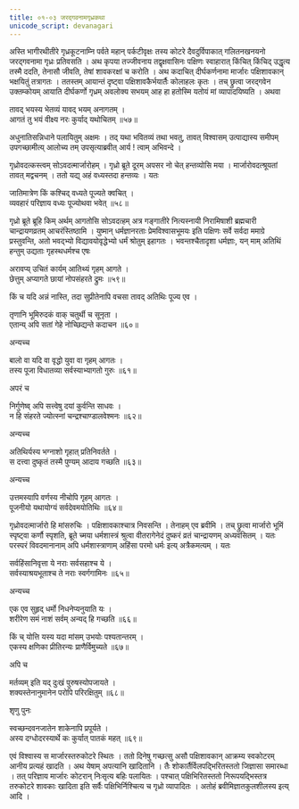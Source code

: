 ```yaml
---
title: ०१-०३ जरद्गवनामगृध्रकथा
unicode_script: devanagari
---
```



अस्ति भागीरथीतीरे गृध्रकूटनाम्नि पर्वते महान् पर्कटीवृक्षः तस्य कोटरे दैवदुर्विपाकात् गलितनखनयनो जरद्गवनामा गृध्रः प्रतिवसति । अथ कृपया तज्जीवनाय तद्वृक्षवासिनः पक्षिणः स्वाहारात् किंचित् किंचिद् उद्धृत्य तस्मै ददति, तेनासौ जीवति, तेषां शावकरक्षां च करोति । अथ कदाचित् दीर्घकर्णनामा मार्जारः पक्षिशावकान् भक्षयितुं तत्रागतः । ततस्तम् आयान्तं दृष्ट्वा पक्षिशावकैर्भयार्तैः कोलाहलः कृतः । तच् छ्रुत्वा जरद्गवेन उक्तम्कोयम् आयाति दीर्घकर्णो गृध्रम् अवलोक्य सभयम् आह हा हतोस्मि यतोयं मां व्यापादयिष्यति । अथवा

तावद् भयस्य भेतव्यं यावद् भयम् अनागतम् ।  
आगतं तु भयं वीक्ष्य नरः कुर्याद् यथोचितम् ॥५७॥

अधुनातिसन्निधाने पलायितुम् अक्षमः । तद् यथा भवितव्यं तथा भवतु, तावत् विश्वासम् उत्पाद्यास्य समीपम् उपगच्छामीत्य् आलोच्य तम् उपसृत्याब्रवीत् आर्य ! त्वाम् अभिवन्दे ।  

गृध्रोवदत्कस्त्वम् सोऽवदत्मार्जारोहम् । गृध्रो ब्रूते दूरम् अपसर नो चेत् हन्तव्योसि मया । मार्जारोवदत्श्रूयतां तावत् मद्वचनम् । ततो यद्य् अहं वध्यस्तदा हन्तव्यः । यतः

जातिमात्रेण किं कश्चिद् वध्यते पूज्यते क्वचित् ।  
व्यवहारं परिज्ञाय वध्यः पूज्योथवा भवेत् ॥५८॥

गृध्रो ब्रूते ब्रूहि किम् अर्थम् आगतोसि सोऽवदत्हम् अत्र गङ्गातीरे नित्यस्नायी निरामिषाशी ब्रह्मचारी चान्द्रायणव्रतम् आचरंस्तिष्ठामि । युष्मान् धर्मज्ञानरताः प्रेमविश्वासभूमयः इति पक्षिणः सर्वे सर्वदा ममाग्रे प्रस्तुवन्ति, अतो भवद्भ्यो विद्यावयोवृद्धेभ्यो धर्मं श्रोतुम् इहागतः । भवन्तश्चैतादृशा धर्मज्ञाः, यन् माम् अतिथिं हन्तुम् उद्यताः गृहस्थधर्मश्च एषः

अरावप्य् उचितं कार्यम् आतिथ्यं गृहम् आगते ।  
छेत्तुम् अप्यागते छायां नोपसंहरते द्रुमः ॥५९॥

किं च यदि अन्नं नास्ति, तदा सुप्रीतेनापि वचसा तावद् अतिथिः पूज्य एव ।  

तृणानि भूमिरुदकं वाक् चतुर्थी च सूनृता ।  
एतान्य् अपि सतां गेहे नोच्छिद्यन्ते कदाचन ॥६०॥

अन्यच्च

बालो वा यदि वा वृद्धो युवा वा गृहम् आगतः ।  
तस्य पूजा विधातव्या सर्वस्याभ्यागतो गुरुः ॥६१॥

अपरं च

निर्गुणेष्व् अपि सत्त्वेषु दयां कुर्वन्ति साधवः ।  
न हि संहरते ज्योत्स्नां चन्द्रश्चाण्डालवेश्मनः ॥६२॥

अन्यच्च

अतिथिर्यस्य भग्नाशो गृहात् प्रतिनिवर्तते ।  
स दत्त्वा दुष्कृतं तस्मै पुण्यम् आदाय गच्छति ॥६३॥

अन्यच्च

उत्तमस्यापि वर्णस्य नीचोपि गृहम् आगतः ।  
पूजनीयो यथायोग्यं सर्वदेवमयोतिथिः ॥६४॥

गृध्रोवदत्मार्जारो हि मांसरुचिः । पक्षिशावकाश्चात्र निवसन्ति । तेनाहम् एव ब्रवीमि । तच् छ्रुत्वा मार्जारो भूमिं स्पृष्ट्वा कर्णौ स्पृशति, ब्रूते च्मया धर्मशास्त्रं श्रुत्वा वीतरागेनेदं दुष्करं व्रतं चान्द्रायणम् अध्यवसितम् । यतः परस्परं विवदमानानाम् अपि धर्मशास्त्राणाम् अहिंसा परमो धर्मः इत्य् अत्रैकमत्यम् । यतः

सर्वहिंसानिवृत्ता ये नराः सर्वसहाश्च ये ।  
सर्वस्याश्रयभूताश्च ते नराः स्वर्गगामिनः ॥६५॥

अन्यच्च

एक एव सुहृद् धर्मो निधनेप्यनुयाति यः ।  
शरीरेण समं नाशं सर्वम् अन्यद् हि गच्छति ॥६६॥

किं च् योत्ति यस्य यदा मांसम् उभयोः पश्यतान्तरम् ।  
एकस्य क्षणिका प्रीतिरन्यः प्राणैर्विमुच्यते ॥६७॥

अपि च

मर्तव्यम् इति यद् दुःखं पुरुषस्योपजायते ।  
शक्यस्तेनानुमानेन परोपि परिरक्षितुम् ॥६८॥

शृणु पुनः

स्वच्छन्दवनजातेन शाकेनापि प्रपूर्यते ।  
अस्य दग्धोदरस्यार्थे कः कुर्यात् पातकं महत् ॥६९॥

एवं विश्वास्य स मार्जारस्तरुकोटरे स्थितः । ततो दिनेषु गच्छत्सु असौ पक्षिशावकान् आक्रम्य स्वकोटरम् आनीय प्रत्यहं खादति । अथ येषाम् अपत्यानि खादितानि । तैः शोकार्तैर्विलपद्भिरितस्ततो जिज्ञासा समारब्धा । तत् परिज्ञाय मार्जारः कोटरान् निःसृत्य बहिः पलायितः । पश्चात् पक्षिभिरितस्ततो निरूपयद्भिस्तत्र तरुकोटरे शावकाः खादिता इति सर्वैः पक्षिभिर्निश्चित्य च गृध्रो व्यापादितः । अतोहं ब्रवीमिज्ञातकुलशीलस्य इत्य् आदि ।  
